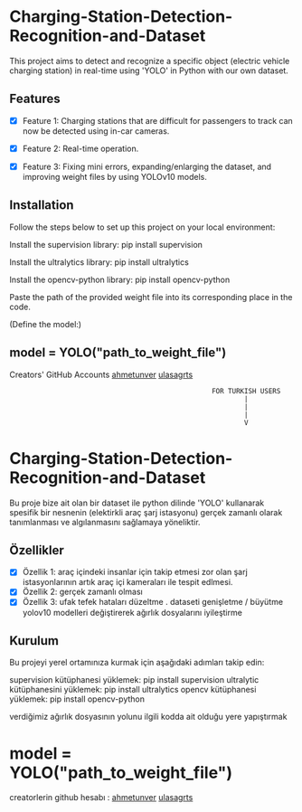 # Charging-Station-Detection-Recognition-and-Dataset
This project aims to detect and recognize a specific object (electric vehicle charging station) in real-time using 'YOLO' in Python with our own dataset.

## Features
- [X] Feature 1: Charging stations that are difficult for passengers to track can now be detected using in-car cameras.
- [X] Feature 2: Real-time operation.
- [X] Feature 3:  Fixing mini errors, expanding/enlarging the dataset, and improving weight files by using YOLOv10 models.


## Installation

Follow the steps below to set up this project on your local environment:

Install the supervision library: pip install supervision

Install the ultralytics library: pip install ultralytics

Install the opencv-python library: pip install opencv-python



Paste the path of the provided weight file into its corresponding place in the code.

(Define the model:)
## model = YOLO("path_to_weight_file")

Creators' GitHub Accounts
[ahmetunver](https://github.com/ahmetunver)
[ulasagrts](https://github.com/ulasagrts)

                                                      FOR TURKISH USERS
                                                              |
                                                              |
                                                              |
                                                              V


# Charging-Station-Detection-Recognition-and-Dataset
Bu proje bize ait olan bir dataset ile python dilinde 'YOLO' kullanarak spesifik bir nesnenin (elektirkli araç şarj istasyonu) gerçek zamanlı olarak tanımlanması ve algılanmasını sağlamaya yöneliktir.


## Özellikler
- [X] Özellik 1: araç içindeki insanlar için takip etmesi zor olan şarj istasyonlarının artık araç içi kameraları ile tespit edlmesi.
- [X] Özellik 2: gerçek zamanlı olması
- [X] Özellik 3: ufak tefek hataları düzeltme . dataseti genişletme / büyütme yolov10 modelleri değiştirerek ağırlık dosyalarını iyileştirme

## Kurulum
Bu projeyi yerel ortamınıza kurmak için aşağıdaki adımları takip edin:

supervision kütüphanesi yüklemek: pip install supervision
ultralytic kütüphanesini yüklemek: pip install ultralytics
opencv kütüphanesi yüklemek: pip install opencv-python

verdiğimiz ağırlık dosyasının yolunu ilgili kodda ait olduğu yere yapıştırmak
# model = YOLO("path_to_weight_file")



creatorlerin github hesabı :
[ahmetunver](https://github.com/ahmetunver)
[ulasagrts](https://github.com/ulasagrts)
